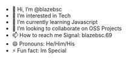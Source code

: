 - 👋 Hi, I’m @blazebsc
- 👀 I’m interested in Tech
- 🌱 I’m currently learning Javascript
- 💞️ I’m looking to collaborate on OSS Projects
- 📫 How to reach me Signal: blazebsc.69
- 😄 Pronouns: He/Him/His
- ⚡ Fun fact: Im Special
